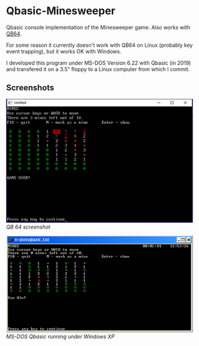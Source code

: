 # Qbasic-Minesweeper
Qbasic console implementation of the Minesweeper game. Also works with [QB64](http://www.qb64.net/).

For some reason it currently doesn't work with QB64 on Linux (probably key event trapping), but it works OK with Windows.

I developed this program under MS-DOS Version 6.22 with Qbasic (in 2019) and transfered it on a 3.5" floppy to a Linux computer from which I commit.

## Screenshots
![QB64 screenshot](./docs/Images/QB64.png)
<br>
_QB 64 screenshot_

![Windows XP](./docs/Images/winXP.png)
<br>
_MS-DOS Qbasic running under Windows XP_
